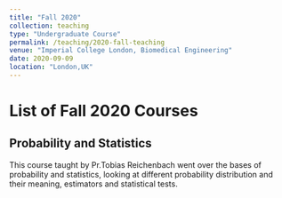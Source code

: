 ```yaml
---
title: "Fall 2020"
collection: teaching
type: "Undergraduate Course"
permalink: /teaching/2020-fall-teaching
venue: "Imperial College London, Biomedical Engineering"
date: 2020-09-09
location: "London,UK"
---
```


# List of Fall 2020 Courses

## Probability and Statistics


This course taught by Pr.Tobias Reichenbach went over the bases of probability and statistics, looking at different probability distribution and their meaning, estimators and statistical tests.
